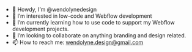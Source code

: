 - 👋 Howdy, I’m @wendolynedesign
- 👀 I’m interested in low-code and Webflow development
- 🌱 I’m currently learning how to use code to support my Webflow development projects.
- 💞️ I’m looking to collaborate on anything branding and design related.
- 📫 How to reach me: wendolyne.design@gmail.com

<!---
wendolynedesign/wendolynedesign is a ✨ special ✨ repository because its `README.md` (this file) appears on your GitHub profile.
You can click the Preview link to take a look at your changes.
--->
